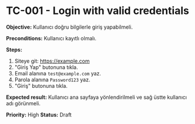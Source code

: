 # TC-001 - Login with valid credentials


**Objective:** Kullanıcı doğru bilgilerle giriş yapabilmeli.


**Preconditions:** Kullanıcı kayıtlı olmalı.


**Steps:**
1. Siteye git: https://example.com
2. "Giriş Yap" butonuna tıkla.
3. Email alanına `test@example.com` yaz.
4. Parola alanına `Password123` yaz.
5. "Giriş" butonuna tıkla.


**Expected result:** Kullanıcı ana sayfaya yönlendirilmeli ve sağ üstte kullanıcı adı görünmeli.


**Priority:** High
**Status:** Draft
